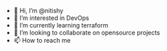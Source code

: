 - 👋 Hi, I’m @nitishy
- 👀 I’m interested in DevOps
- 🌱 I’m currently learning terraform
- 💞️ I’m looking to collaborate on opensource projects
- 📫 How to reach me 

<!---
nitishy/nitishy is a ✨ special ✨ repository because its `README.md` (this file) appears on your GitHub profile.
You can click the Preview link to take a look at your changes.
--->
